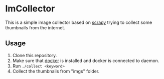 # ImCollector
This is a simple image collector based on [scrapy](http://scrapy.org/) trying to collect some thumbnails from the internet.

## Usage
1. Clone this repository.
2. Make sure that [docker](https://www.docker.com/) is installed and docker is connected to daemon.
3. Run ```./collect <keyword>```
4. Collect the thumbnails from "imgs" folder.
